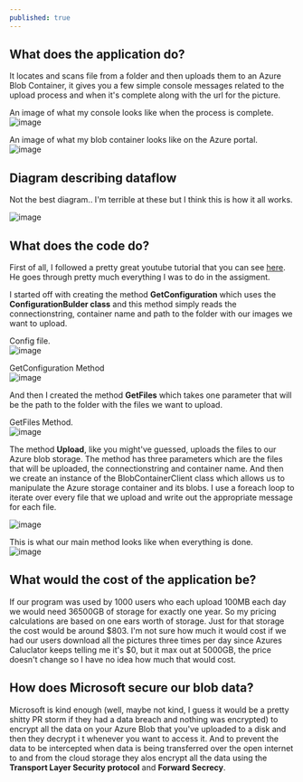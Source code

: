 ```yaml
---
published: true
---
```

## What does the application do?

It locates and scans file from a folder and then uploads them to an Azure Blob Container, it gives you a few simple console messages related to the upload process and when it's complete along with the url for the picture.  

An image of what my console looks like when the process is complete.  
![image](https://user-images.githubusercontent.com/70013388/136730809-cc89f7bf-98f5-4fce-b6ba-7710d965a22e.png)  


An image of what my blob container looks like on the Azure portal.  
![image](https://user-images.githubusercontent.com/70013388/136730998-abf782d1-4431-4316-be91-808dfe283178.png)  

## Diagram describing dataflow 

Not the best diagram.. I'm terrible at these but I think this is how it all works.  

![image](https://user-images.githubusercontent.com/70013388/136736250-c2f6fbea-ca2c-45f8-8bae-05aa079ed9dd.png)

## What does the code do?

First of all, I followed a pretty great youtube tutorial that you can see [here](https://youtu.be/JZWaWAU548g). He goes through pretty much everything I was to do in the assigment.

I started off with creating the method **GetConfiguration** which uses the **ConfigurationBulder class** and this method simply reads the connectionstring, container name and path to the folder with our images we want to upload. 

Config file.  
![image](https://user-images.githubusercontent.com/70013388/136733061-7eecf0d2-ed34-4040-aa4b-dde1eb1adf59.png)  

GetConfiguration Method  
![image](https://user-images.githubusercontent.com/70013388/136733093-338cfb01-8fff-480a-95e1-f2c02cdcfb83.png)


And then I created the method **GetFiles** which takes one parameter that will be the path to the folder with the files we want to upload.  

GetFiles Method.  
![image](https://user-images.githubusercontent.com/70013388/136733160-e7362f6d-ca13-41ac-aab8-048477cd2db2.png)  

The method **Upload**, like you might've guessed, uploads the files to our Azure blob storage. The method has three parameters which are the files that will be uploaded, the connectionstring and container name.
And then we create an instance of the BlobContainerClient class which allows us to manipulate the Azure storage container and its blobs. I use a foreach loop to iterate over every file that we upload and write out the appropriate message for each file.

![image](https://user-images.githubusercontent.com/70013388/136733383-9fd86687-39eb-4c30-9273-74463cda524b.png)  

This is what our main method looks like when everything is done.  
![image](https://user-images.githubusercontent.com/70013388/136733449-2f9edbba-7bdf-459d-b628-dfe725324a8a.png)  

## What would the cost of the application be?

If our program was used by 1000 users who each upload 100MB each day we would need 36500GB of storage for exactly one year. So my pricing calculations are based on one ears worth of storage. Just for that storage the cost would be around $803. I'm not sure how much it would cost if we had our users download all the pictures three times per day since Azures Caluclator keeps telling me it's $0, but it max out at 5000GB, the price doesn't change so I have no idea how much that would cost.

## How does Microsoft secure our blob data?

Microsoft is kind enough (well, maybe not kind, I guess it would be a pretty shitty PR storm if they had a data breach and nothing was encrypted) to encrypt all the data on your Azure Blob that you've uploaded to a disk and then they decrypt i t whenever you want to access it. And to prevent the data to be intercepted when data is being transferred over the open internet to and from the cloud storage they alos encrypt all the data using the **Transport Layer Security protocol** and **Forward Secrecy**.
